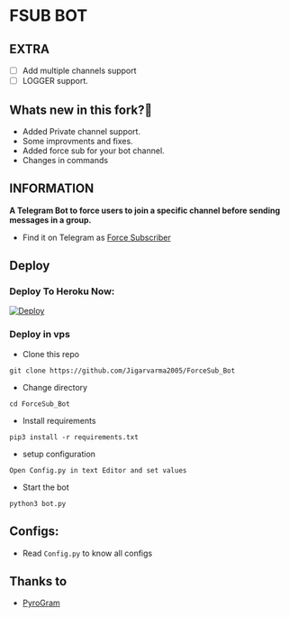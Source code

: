# FSUB BOT

## EXTRA
- [ ] Add multiple channels support
- [ ] LOGGER support.

## Whats new in this fork?🤔
- Added Private channel support.
- Some improvments and fixes.
- Added force sub for your bot channel.
- Changes in commands

## INFORMATION
**A Telegram Bot to force users to join a specific channel before sending messages in a group.**
- Find it on Telegram as [Force Subscriber](https://t.me/ForceSubscriber_UBot)


## Deploy

### Deploy To Heroku Now:
[![Deploy](https://www.herokucdn.com/deploy/button.svg)](https://heroku.com/deploy?template=https://github.com/Jigarvarma2005/ForceSub_Bot)

### Deploy in vps
- Clone this repo
```
git clone https://github.com/Jigarvarma2005/ForceSub_Bot
```
- Change directory
```
cd ForceSub_Bot
```
- Install requirements
```
pip3 install -r requirements.txt
```
- setup configuration
```
Open Config.py in text Editor and set values
```
- Start the bot
```
python3 bot.py
```
## Configs:
- Read `Config.py` to know all configs

## Thanks to
- [PyroGram](https://PyroGram.org)
